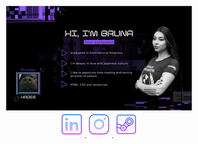 <div align="center">
  <a href="/">
    <img src="https://github.com/Brwhss/brwhss/blob/main/assets/banner-github.png"/>
  </a>
</div>
<div align="center">
  <a href="https://www.linkedin.com/in/bruna-s-silveira/" target="blank">
    <img width='70px' height='70px' src="https://github.com/Brwhss/brwhss/blob/main/assets/icon-ldin.png"/>
  </a>

  <a href="https://www.instagram.com/bruhss_/" target="blank">
    <img width='70px'height='70px'src="https://github.com/Brwhss/brwhss/blob/main/assets/icon-ig.png">   
  </a>

  <a href="https://steamcommunity.com/id/brwhss/" target="blank">
    <img width='70px' height='70px'src="https://github.com/Brwhss/brwhss/blob/main/assets/icon-steam.png"/>
  </a>
</div>
